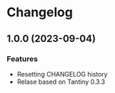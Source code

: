 # Changelog

## 1.0.0 (2023-09-04)

### Features

- Resetting CHANGELOG history
- Relase based on Tantiny 0.3.3
